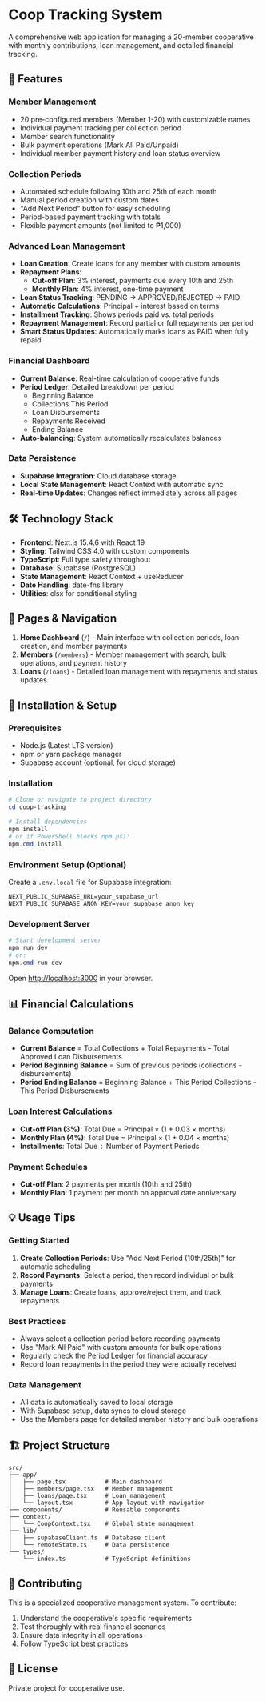 # Coop Tracking System

A comprehensive web application for managing a 20-member cooperative with monthly contributions, loan management, and detailed financial tracking.

## 🌟 Features

### **Member Management**

- 20 pre-configured members (Member 1-20) with customizable names
- Individual payment tracking per collection period
- Member search functionality
- Bulk payment operations (Mark All Paid/Unpaid)
- Individual member payment history and loan status overview

### **Collection Periods**

- Automated schedule following 10th and 25th of each month
- Manual period creation with custom dates
- "Add Next Period" button for easy scheduling
- Period-based payment tracking with totals
- Flexible payment amounts (not limited to ₱1,000)

### **Advanced Loan Management**

- **Loan Creation**: Create loans for any member with custom amounts
- **Repayment Plans**:
  - **Cut-off Plan**: 3% interest, payments due every 10th and 25th
  - **Monthly Plan**: 4% interest, one-time payment
- **Loan Status Tracking**: PENDING → APPROVED/REJECTED → PAID
- **Automatic Calculations**: Principal + interest based on terms
- **Installment Tracking**: Shows periods paid vs. total periods
- **Repayment Management**: Record partial or full repayments per period
- **Smart Status Updates**: Automatically marks loans as PAID when fully repaid

### **Financial Dashboard**

- **Current Balance**: Real-time calculation of cooperative funds
- **Period Ledger**: Detailed breakdown per period
  - Beginning Balance
  - Collections This Period
  - Loan Disbursements
  - Repayments Received
  - Ending Balance
- **Auto-balancing**: System automatically recalculates balances

### **Data Persistence**

- **Supabase Integration**: Cloud database storage
- **Local State Management**: React Context with automatic sync
- **Real-time Updates**: Changes reflect immediately across all pages

## 🛠️ Technology Stack

- **Frontend**: Next.js 15.4.6 with React 19
- **Styling**: Tailwind CSS 4.0 with custom components
- **TypeScript**: Full type safety throughout
- **Database**: Supabase (PostgreSQL)
- **State Management**: React Context + useReducer
- **Date Handling**: date-fns library
- **Utilities**: clsx for conditional styling

## 📱 Pages & Navigation

1. **Home Dashboard** (`/`) - Main interface with collection periods, loan creation, and member payments
2. **Members** (`/members`) - Member management with search, bulk operations, and payment history
3. **Loans** (`/loans`) - Detailed loan management with repayments and status updates

## 🚀 Installation & Setup

### Prerequisites

- Node.js (Latest LTS version)
- npm or yarn package manager
- Supabase account (optional, for cloud storage)

### Installation

```powershell
# Clone or navigate to project directory
cd coop-tracking

# Install dependencies
npm install
# or if PowerShell blocks npm.ps1:
npm.cmd install
```

### Environment Setup (Optional)

Create a `.env.local` file for Supabase integration:

```env
NEXT_PUBLIC_SUPABASE_URL=your_supabase_url
NEXT_PUBLIC_SUPABASE_ANON_KEY=your_supabase_anon_key
```

### Development Server

```powershell
# Start development server
npm run dev
# or:
npm.cmd run dev
```

Open [http://localhost:3000](http://localhost:3000) in your browser.

## 📊 Financial Calculations

### Balance Computation

- **Current Balance** = Total Collections + Total Repayments - Total Approved Loan Disbursements
- **Period Beginning Balance** = Sum of previous periods (collections - disbursements)
- **Period Ending Balance** = Beginning Balance + This Period Collections - This Period Disbursements

### Loan Interest Calculations

- **Cut-off Plan (3%)**: Total Due = Principal × (1 + 0.03 × months)
- **Monthly Plan (4%)**: Total Due = Principal × (1 + 0.04 × months)
- **Installments**: Total Due ÷ Number of Payment Periods

### Payment Schedules

- **Cut-off Plan**: 2 payments per month (10th and 25th)
- **Monthly Plan**: 1 payment per month on approval date anniversary

## 💡 Usage Tips

### Getting Started

1. **Create Collection Periods**: Use "Add Next Period (10th/25th)" for automatic scheduling
2. **Record Payments**: Select a period, then record individual or bulk payments
3. **Manage Loans**: Create loans, approve/reject them, and track repayments

### Best Practices

- Always select a collection period before recording payments
- Use "Mark All Paid" with custom amounts for bulk operations
- Regularly check the Period Ledger for financial accuracy
- Record loan repayments in the period they were actually received

### Data Management

- All data is automatically saved to local storage
- With Supabase setup, data syncs to cloud storage
- Use the Members page for detailed member history and bulk operations

## 🏗️ Project Structure

```
src/
├── app/
│   ├── page.tsx           # Main dashboard
│   ├── members/page.tsx   # Member management
│   ├── loans/page.tsx     # Loan management
│   └── layout.tsx         # App layout with navigation
├── components/            # Reusable components
├── context/
│   └── CoopContext.tsx    # Global state management
├── lib/
│   ├── supabaseClient.ts  # Database client
│   └── remoteState.ts     # Data persistence
└── types/
    └── index.ts           # TypeScript definitions
```

## 🤝 Contributing

This is a specialized cooperative management system. To contribute:

1. Understand the cooperative's specific requirements
2. Test thoroughly with real financial scenarios
3. Ensure data integrity in all operations
4. Follow TypeScript best practices

## 📝 License

Private project for cooperative use.
